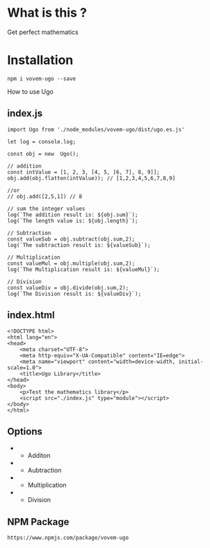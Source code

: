  # What is this ?

 Get perfect mathematics 
 
 
 # Installation

 `npm i vovem-ugo --save`
 
 How to use Ugo

 ## index.js

```
import Ugo from './node_modules/vovem-ugo/dist/ugo.es.js'

let log = console.log;

const obj = new  Ugo();

// addition
const intValue = [1, 2, 3, [4, 5, [6, 7], 8, 9]]; 
obj.add(obj.flatten(intValue)); // [1,2,3,4,5,6,7,8,9]

//or
// obj.add([2,5,1]) // 8

// sum the integer values
log(`The addition result is: ${obj.sum}`);
log(`The length value is: ${obj.length}`);

// Subtraction
const valueSub = obj.subtract(obj.sum,2);
log(`The subtraction result is: ${valueSub}`);

// Multiplication
const valueMul = obj.multiple(obj.sum,2);
log(`The Multiplication result is: ${valueMul}`);

// Division
const valueDiv = obj.divide(obj.sum,2);
log(`The Division result is: ${valueDiv}`);

```

## index.html

```
<!DOCTYPE html>
<html lang="en">
<head>
    <meta charset="UTF-8">
    <meta http-equiv="X-UA-Compatible" content="IE=edge">
    <meta name="viewport" content="width=device-width, initial-scale=1.0">
    <title>Ugo Library</title>
</head>
<body>
    <p>Test the mathematics library</p>
    <script src="./index.js" type="module"></script>
</body>
</html>
```

## Options

* * Additon 
* * Aubtraction
* * Multiplication
* * Division


## NPM Package

```
https://www.npmjs.com/package/vovem-ugo
```
